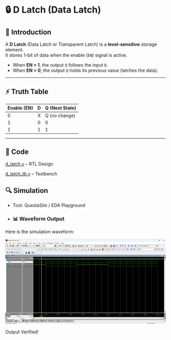 # 🔒 D Latch (Data Latch)

## 📖 Introduction
A **D Latch** (Data Latch or Transparent Latch) is a **level-sensitive** storage element.  
It stores 1-bit of data when the enable (`EN`) signal is active.  

- When **EN = 1**, the output `Q` follows the input `D`.  
- When **EN = 0**, the output `Q` holds its previous value (latches the data).  

---

## ⚡ Truth Table

| Enable (EN) | D | Q (Next State) |
|-------------|---|----------------|
| 0           | X | Q (no change)  |
| 1           | 0 | 0              |
| 1           | 1 | 1              |

---
## 📝 Code

[d_latch.v](d_latch.v) – RTL Design  

[d_latch_tb.v](d_latch_tb.v) – Testbench  



## 🔍 Simulation

- Tool: QuestaSim / EDA Playground  

- ### 📊 Waveform Output

Here is the simulation waveform:  

![Waveform](d_latch_waveform.png)



Output Verified!




